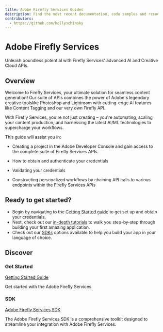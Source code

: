 ```yaml
---
title: Adobe Firefly Services Guides
description: Find the most recent documentation, code samples and resources for using Firefly Services.
contributors:
  - https://github.com/hollyschinsky
---
```


# Adobe Firefly Services

Unleash boundless potential with Firefly Services' advanced AI and Creative Cloud APIs.

## Overview

Welcome to Firefly Services, your ultimate solution for seamless content generation! Our suite of APIs combines the power of Adobe's legendary creative toolslike Photoshop and Lightroom with cutting-edge AI features like Content Tagging and our very own Firefly API.

With Firefly Services, you're not just creating – you're automating, scaling your content production, and harnessing the latest AI/ML technologies to supercharge your workflows. 

This guide will assist you in:

- Creating a project in the Adobe Developer Console and gain access to the complete suite of Firefly Services APIs.

- How to obtain and authenticate your credentials 

- Validating your credentials

- Constructing personalized workflows by chaining API calls to various endpoints within the Firefly Services APIs

## Ready to get started?

- Begin by navigating to the [Getting Started guide](./get-started.md) to get set up and obtain your credentials.
- Next, check out our [in-depth tutorials](./tutorials/) to walk you step-by-step through building your first amazing application.
- Check out our [SDKs](sdks.md) options available to help you build your app in your language of choice.


## Discover

<DiscoverBlock slots="heading, link, text"/>

### Get Started

[Getting Started Guide](../guides/get-started.md)

Get started with the Adobe Firefly Services.

<DiscoverBlock slots="heading, link, text"/>

### SDK

[Adobe Firefly Services SDK](./sdks/)

The Adobe Firefly Services SDK is a comprehensive toolkit designed to streamline your integration with Adobe Firefly Services.
<br/><br/><br/><br/>
